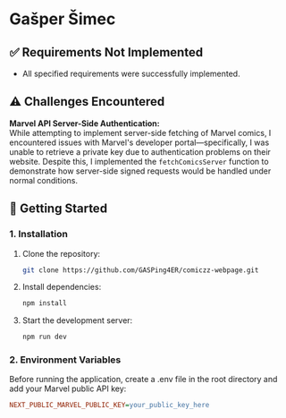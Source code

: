 # Gašper Šimec

## ✅ Requirements Not Implemented

- All specified requirements were successfully implemented.

## ⚠️ Challenges Encountered

**Marvel API Server-Side Authentication:**  
While attempting to implement server-side fetching of Marvel comics, I encountered issues with Marvel's developer portal—specifically, I was unable to retrieve a private key due to authentication problems on their website. Despite this, I implemented the `fetchComicsServer` function to demonstrate how server-side signed requests would be handled under normal conditions.

## 🚀 Getting Started

### 1. Installation

1. Clone the repository:
   ```bash
   git clone https://github.com/GASPing4ER/comiczz-webpage.git

2. Install dependencies:
   ```bash
   npm install

3. Start the development server:
   ```bash
   npm run dev

### 2. Environment Variables
Before running the application, create a .env file in the root directory and add your Marvel public API key:
  ```ini
NEXT_PUBLIC_MARVEL_PUBLIC_KEY=your_public_key_here

